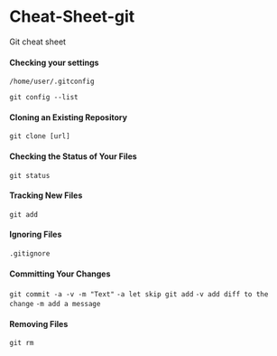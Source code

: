 # Cheat-Sheet-git
Git cheat sheet

#### Checking your settings

`/home/user/.gitconfig`

`git config --list`

#### Cloning an Existing Repository

`git clone [url]`

#### Checking the Status of Your Files

`git status`

#### Tracking New Files

`git add`

#### Ignoring Files

`.gitignore`

#### Committing Your Changes

`git commit -a -v -m "Text"`
`-a let skip git add`
`-v add diff to the change`
`-m add a message`

#### Removing Files

`git rm`








